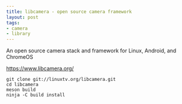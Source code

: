 ```yaml
---
title: libcamera - open source camera framework
layout: post
tags:
- camera
- library
---
```


An open source camera stack and framework for Linux, Android, and ChromeOS

https://www.libcamera.org/

```
git clone git://linuxtv.org/libcamera.git
cd libcamera
meson build
ninja -C build install
```

